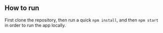## How to run

First clone the repository, then run a quick `npm install`, and then `npm start` in order to run the app locally.
